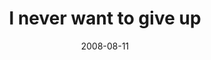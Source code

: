 ---
layout: base.njk
title : 'I never want to give up' 
view_title : 'I never want to give up' 
year : '2008' 
date : '2008-08-11' 
img_file : '/drawing/ineverwanttogiveup.jpg' 
html_file : 'ineverwanttogiveup' 
next_html : 'couldthisbeforever.html' 
year_order : '351' 
permalink : "title/{{html_file}}.html"
---